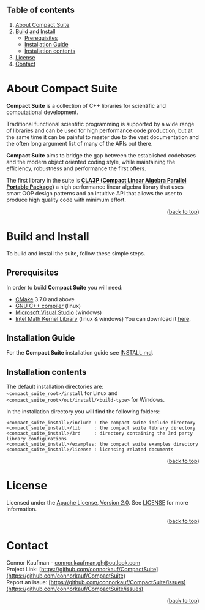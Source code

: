 <a name="top"></a>



## Table of contents

1. [About Compact Suite](#about-compact-suite)
2. [Build and Install](#build-and-install)
    - [Prerequisites](#prerequisites)
    - [Installation Guide](#installation-guide)
    - [Installation contents](#installation-contents)
3. [License](#license)
4. [Contact](#contact)




# About Compact Suite

**Compact Suite** is a collection of C++ libraries for scientific and computational development.

Traditional functional scientific programming is supported by a wide range of libraries and can be used for high performance code production, but at the same time it can be painful to master due to the vast documentation and the often long argument list of many of the APIs out there.

**Compact Suite** aims to bridge the gap between the established codebases and the modern object oriented coding style, while maintaining the efficiency, robustness and performance the first offers. 

The first library in the suite is [**CLA3P (Compact Linear Algebra Parallel Portable Package)**](cla3p.mod/README.md) a high performance linear algebra library that uses smart OOP design patterns and an intuitive API that allows the user to produce high quality code with minimum effort.

<p align="right">(<a href="#top">back to top</a>)</p>




# Build and Install

To build and install the suite, follow these simple steps.

## Prerequisites

In order to build **Compact Suite** you will need:
  * [CMake](https://cmake.org) 3.7.0 and above
  * [GNU C++ compiler](https://gcc.gnu.org) (linux)
  * [Microsoft Visual Studio](https://visualstudio.microsoft.com) (windows)
  * [Intel Math Kernel Library](https://www.intel.com/content/www/us/en/developer/tools/oneapi/onemkl.html) (linux & windows) You can download it [here](https://www.intel.com/content/www/us/en/developer/tools/oneapi/onemkl-download.html).

## Installation Guide

For the **Compact Suite** installation guide see [INSTALL.md](INSTALL.md).

## Installation contents

The default installation directories are:  
`<compact_suite_root>/install` for Linux and  
`<compact_suite_root>/out/install/<build-type>` for Windows.

In the installation directory you will find the following folders:
  
```
<compact_suite_install>/include : the compact suite include directory
<compact_suite_install>/lib     : the compact suite library directory
<compact_suite_install>/3rd     : directory containing the 3rd party library configurations
<compact_suite_install>/examples: the compact suite examples directory
<compact_suite_install>/license : licensing related documents
```

<p align="right">(<a href="#top">back to top</a>)</p>




# License

Licensed under the [Apache License, Version 2.0](https://www.apache.org/licenses/LICENSE-2.0). See [LICENSE](LICENSE) for more information.

<p align="right">(<a href="#top">back to top</a>)</p>




# Contact

Connor Kaufman - connor.kaufman.gh@outlook.com  
Project Link: [https://github.com/connorkauf/CompactSuite](https://github.com/connorkauf/CompactSuite)  
Report an issue: [https://github.com/connorkauf/CompactSuite/issues](https://github.com/connorkauf/CompactSuite/issues) 

<p align="right">(<a href="#top">back to top</a>)</p>



